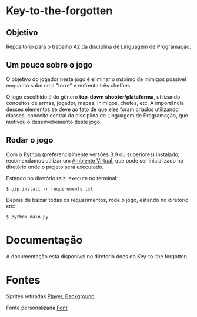 # Key-to-the-forgotten

## Objetivo

Repositório para o trabalho A2 da disciplina de Linguagem de Programação.

## Um pouco sobre o jogo

O objetivo do jogador neste jogo é eliminar o máximo de inimigos possível enquanto sobe uma "torre" e enfrenta três chefões. 

O jogo escolhido é do gênero **top-down shooter/plataforma**, utilizando conceitos de armas, jogador, mapas, inimigos, chefes, etc. A importância desses elementos se deve ao fato de que eles foram criados utilizando classes, conceito central da disciplina de Linguagem de Programação, que motivou o desenvolvimento deste jogo.

## Rodar o jogo

Com o [Python](https://www.python.org/) (preferencialmente versões 3.9 ou superiores) instalado, recomendamos utilizar um [Ambiente Virtual](https://docs.python.org/3.13/library/venv.html), que pode ser inicializado no diretório onde o projeto será executado.

Estando no diretório raiz, execute no terminal:

```shell
$ pip install -r requirements.txt
```
Depois de baixar todas os requerimentos, rode o jogo, estando no diretorio src:

```shell
$ python main.py
```

# Documentação

A documentação está disponivel no diretorio docs do Key-to-the forgotten

# Fontes

Sprites retiradas [Player](https://craftpix.net/freebies/free-characters-with-melee-attack-pixel-art/), [Background](https://szadiart.itch.io/pixel-fantasy-caves)

Fonte personalizada [Font](https://fonts.google.com/specimen/Press+Start+2P)